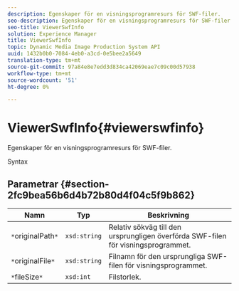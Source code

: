 ```yaml
---
description: Egenskaper för en visningsprogramresurs för SWF-filer.
seo-description: Egenskaper för en visningsprogramresurs för SWF-filer.
seo-title: ViewerSwfInfo
solution: Experience Manager
title: ViewerSwfInfo
topic: Dynamic Media Image Production System API
uuid: 1432b0b0-7084-4eb0-a3cd-0e5bee2a5649
translation-type: tm+mt
source-git-commit: 97a84e8e7edd3d834ca42069eae7c09c00d57938
workflow-type: tm+mt
source-wordcount: '51'
ht-degree: 0%

---
```



# ViewerSwfInfo{#viewerswfinfo}

Egenskaper för en visningsprogramresurs för SWF-filer.

Syntax

## Parametrar {#section-2fc9bea56b6d4b72b80d4f04c5f9b862}

| Namn | Typ | Beskrivning |
|---|---|---|
| `*`originalPath`*` | `xsd:string` | Relativ sökväg till den ursprungligen överförda SWF-filen för visningsprogrammet. |
| `*`originalFile`*` | `xsd:string` | Filnamn för den ursprungliga SWF-filen för visningsprogrammet. |
| `*`fileSize`*` | `xsd:int` | Filstorlek. |


